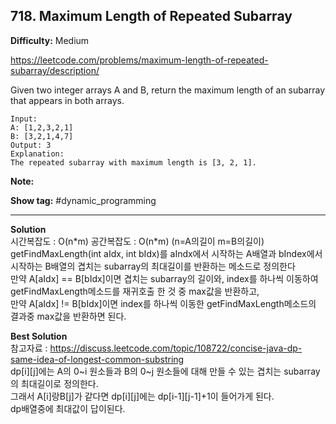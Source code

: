 ## 718. Maximum Length of Repeated Subarray

**Difficulty:** Medium

https://leetcode.com/problems/maximum-length-of-repeated-subarray/description/

Given two integer arrays A and B, return the maximum length of an subarray that appears in both arrays.
 
```
Input:
A: [1,2,3,2,1]
B: [3,2,1,4,7]
Output: 3
Explanation: 
The repeated subarray with maximum length is [3, 2, 1].
```

**Note:**

**Show tag:** \#dynamic\_programming

------------------------------------

**Solution** <br/>
시간복잡도 : O(n\*m) 공간복잡도 : O(n\*m) (n=A의길이 m=B의길이) <br/>
getFindMaxLength(int aIdx, int bIdx)를 aIndx에서 시작하는 A배열과 bIndex에서 시작하는 B배열의 겹치는 subarray의 최대길이를 반환하는 메소드로 정의한다 <br/>
만약 A[aIdx] == B[bIdx]이면 겹치는 subarray의 길이와, index를 하나씩 이동하여 getFindMaxLength메소드를 재귀호출 한 것 중 max값을 반환하고, <br/>
만약 A[aIdx] != B[bIdx]이면 index를 하나씩 이동한 getFindMaxLength메소드의 결과중 max값을 반환하면 된다. <br/>

**Best Solution** <br/>
참고자료 : https://discuss.leetcode.com/topic/108722/concise-java-dp-same-idea-of-longest-common-substring <br/>
dp\[i\]\[j\]에는 A의 0~i 원소들과 B의 0~j 원소들에 대해 만들 수 있는 겹치는 subarray의 최대길이로 정의한다. <br/>
그래서 A\[i\]랑B\[j\]가 같다면 dp\[i\]\[j\]에는 dp\[i-1\]\[j-1\]+1이 들어가게 된다. <br/>
dp배열중에 최대값이 답이된다. <br/>
